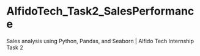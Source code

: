 # AlfidoTech_Task2_SalesPerformance
Sales analysis using Python, Pandas, and Seaborn | Alfido Tech Internship Task 2
